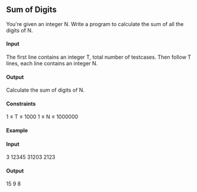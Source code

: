## Sum of Digits
You're given an integer N. Write a program to calculate the sum of all the digits of N.

#### Input
The first line contains an integer T, total number of testcases. Then follow T lines, each line contains an integer N.

#### Output
Calculate the sum of digits of N.

#### Constraints
1 ≤ T ≤ 1000
1 ≤ N ≤ 1000000
#### Example
#### Input
3 
12345
31203
2123
#### Output
15
9
8
